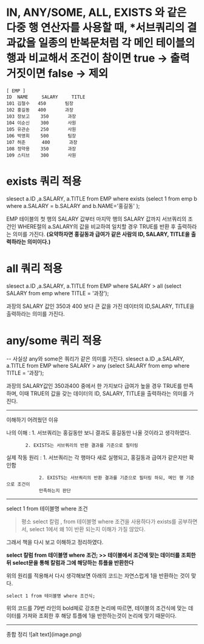 

<h1>
IN, ANY/SOME, ALL, EXISTS 와 같은 다중 행 연산자를 사용할 때,
 *서브쿼리의 결과값을 일종의 반복문처럼 각 메인 테이블의 행과 비교해서
조건이 참이면 true → 출력
거짓이면 false → 제외
</h1>


``` 
[ EMP ]
ID 	NAME	 SALARY     TITLE
101	김철수	  450       팀장
102	홍길동	  400       과장
103	장보고    350       과장
104	이순신    300       사원
105	유관순    250       사원
106	박영희    500       팀장
107	허준      400       과장
108	정약용    350       과장
109	스티브    300       사원
``` 

# exists 쿼리 적용 
slesect a.ID ,a.SALARY, a.TITLE
from EMP
where exists
(select 1
    from emp b
    where a.SALARY = b.SALARY
    and b.NAME='홍길동'
);

EMP 테이블의 첫 행의 SALARY 값부터 마지막 행의 SALARY 값까지 서브쿼리의 조건인 WHERE절의 a.SALARY의 값을 비교하여 일치할 경우 TRUE를 반환 후 출력하라는 의미를 가진다. 
**(요약하자면 홍길동과 급여가 같은 사람의 ID, SALARY, TITLE을 출력하라는 의미이다.)**

# all 쿼리 적용 
slesect a.ID ,a.SALARY, a.TITLE
from EMP
where SALARY > all
(select SALARY
    from emp
    where TITLE = '과장');

과장의 SALARY 값인 350과 400 보다 큰 값을 가진 데이터의 ID,SALARY, TITLE을 출력하라는 의미를 가진다.  

# any/some 쿼리 적용 
-- 사실상 any와 some은 쿼리가 같은 의미를 가진다. 
slesect a.ID ,a.SALARY, a.TITLE
from EMP
where SALARY > any
(select SALARY
from emp
where TITLE = '과장');

과장의 SALARY값인 350과400 중에서 한 가지보다 급여가 높을 경우 TRUE를 만족하며, 이때 TRUE의 값을 갖는 데이터의 ID, SALARY, TITLE을 출력하라는 의미를 가진다. 

<hr>

이해하기 어려웠던 이유 

나의 이해 : 1. 서브쿼리는 홍길동만 보니 결과도 홍길동만 나올 것이라고 생각하였다. 

           2. EXISTS는 서브쿼리의 반환 결과를 기준으로 필터링 

실제 작동 원리 : 1. 서브쿼리는 각 행마다 새로 실행되고, 홍길동과 급여가 같은지만 확인함
                
                2. EXISTS는 서브쿼리의 반환 결과를 기준으로 필터링 하되, 메인 행 기준으로 조건이 
                만족하는지 판단

<hr>
select 1 from 테이블명 where 조건

>  평소 select 칼럼 , from 테이블명 where 조건을 사용하다가 exists를 공부하면서, select 1에서 왜 1이 반환 되는지 이해가 가질 않았다. 

그래서 책을 다시 보고 이해하고 정리하였다. 

**select  칼럼 from 테이블명 where 조건; >> 테이블에서 조건에 맞는 데이터를 조회한 뒤 select문을 통해 칼럼과 그에 해당하는 튜플을 반환한다**

위의 원리를 적용해서 다시 생각해보면  아래의 코드는 자연스럽게 1을 반환하는 것이 맞다. 
```
select 1 from 테이블명 where 조건식;

```

위의 코드를 79번 라인의 bold체로 강조한 논리에 따르면, 테이블의 조건식에 맞는 데이터를 가져와 조회한 후 해당 튜플에 1을 반한하는것이 논리에 맞기 때문이다. 


<hr>
종합 정리 
![alt text](image.png)




